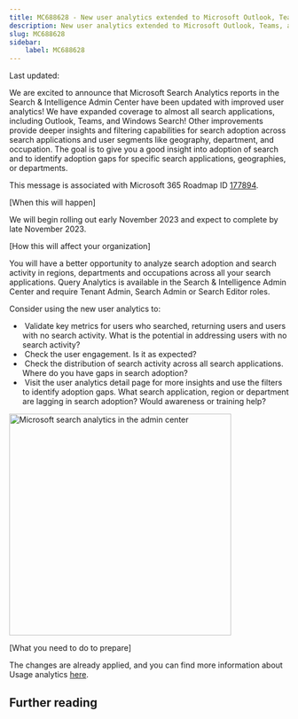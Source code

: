 ```yaml
---
title: MC688628 - New user analytics extended to Microsoft Outlook, Teams, and Office in the Search
description: New user analytics extended to Microsoft Outlook, Teams, and Office in the Search
slug: MC688628
sidebar:
    label: MC688628
---
```



Last updated: 

<p>We are excited to announce that Microsoft Search Analytics reports in the Search &amp; Intelligence Admin Center have been updated with improved user analytics! We have expanded coverage to almost all search applications, including Outlook, Teams, and Windows Search! Other improvements provide deeper insights and filtering capabilities for search adoption across search applications and user segments like geography, department, and occupation. The goal is to give you a good insight into adoption of search and to identify adoption gaps for specific search applications, geographies, or departments.<br></p><p>This message is associated with Microsoft 365 Roadmap ID <a href="https://www.microsoft.com/microsoft-365/roadmap?filters=&amp;searchterms=177894" target="_blank">177894</a>.</p><p>[When this will happen]</p><p>We will begin rolling out early November 2023 and expect to complete by late November 2023.&nbsp;</p><p>[How this will affect your organization]</p><p>You will have a better opportunity to analyze search adoption and search activity in regions, departments and occupations across all your search applications. Query Analytics is available in the Search &amp; Intelligence Admin Center and require Tenant Admin, Search Admin or Search Editor roles.&nbsp;</p><p>Consider using the new user analytics to:</p><ul><li>&nbsp;Validate key metrics for users who searched, returning users and users with no search activity. What is the potential in addressing users with no search activity?</li><li>&nbsp;Check the user engagement. Is it as expected?</li><li>&nbsp;Check the distribution of search activity across all search applications. Where do you have gaps in search adoption?</li><li>&nbsp;Visit the user analytics detail page for more insights and use the filters to identify adoption gaps. What search application, region or department are lagging in search adoption? Would awareness or training help?</li></ul><p><img src="https://img-prod-cms-rt-microsoft-com.akamaized.net/cms/api/am/imageFileData/RW1ey96?ver=f2a1" style="width: 400px;" alt="Microsoft search analytics in the admin center"><br></p><p>[What you need to do to prepare]&nbsp;</p><p>The changes are already applied, and you can find more information about Usage analytics <a href="https://learn.microsoft.com/microsoftsearch/usage-reports" target="_blank">here</a>.</p>

## Further reading
